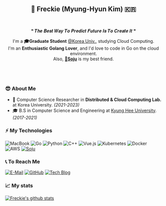 <h2 align="center">👋 Freckie (Myung-Hyun Kim) 🇰🇷</h2>

<br>

<p align="center">❞ 𝑻𝒉𝒆 𝑩𝒆𝒔𝒕 𝑾𝒂𝒚 𝑻𝒐 𝑷𝒓𝒆𝒅𝒊𝒄𝒕 𝑭𝒖𝒕𝒖𝒓𝒆 𝑰𝒔 𝑻𝒐 𝑪𝒓𝒆𝒂𝒕𝒆 𝑰𝒕 ❞</p>

<p align="center">
  I'm a <b>🎓Graduate Student</b> <a href="http://korea.ac.kr">@Korea Univ.</a>, studying Cloud Computing. <br>
  I'm an <b>Enthusiastic Golang Lover</b>, and I'd love to code in Go on the cloud environment. <br>
  Also, <a href="https://en.wikipedia.org/wiki/Soju"><b>🍾Soju</b></a> is my best friend.
</p>

## &nbsp;

### 😎 About Me
- 🧪 Computer Science Researcher in <b>Distributed & Cloud Computing Lab.</b> at Korea University. <i>(2021-2023)</i>
- 🎓 B.S in Computer Science and Engineering at <a href="https://khu.ac.kr">Kyung Hee University</a>. <i>(2017-2021)</i>

### ⚡ My Technologies  
![MacBook](https://img.shields.io/badge/MacBook-999999?style=for-the-badge&logoColor=white&logo=apple)
![Go](https://img.shields.io/badge/Go-00ADD8?style=for-the-badge&logoColor=white&logo=go)
![Python](https://img.shields.io/badge/Python-3776AB?style=for-the-badge&logoColor=white&logo=python)
![C++](https://img.shields.io/badge/C++-00599C?style=for-the-badge&logoColor=white&logo=c)
![Vue.js](https://img.shields.io/badge/Vue.js-4FC08D?style=for-the-badge&logoColor=white&logo=vue.js)
![Kubernetes](https://img.shields.io/badge/Kubernetes-326CE5?style=for-the-badge&logoColor=white&logo=kubernetes)
![Docker](https://img.shields.io/badge/Docker-2496ED?style=for-the-badge&logoColor=white&logo=docker)
![AWS](https://img.shields.io/badge/AWS-232F3E?style=for-the-badge&logoColor=white&logo=amazon%20aws)
[![Soju](https://img.shields.io/badge/SOJU-47A24B?style=for-the-badge&logoColor=white&logo=mocha)](https://en.wikipedia.org/wiki/Soju)
<!-- Badges are made with shields.io -->

### 📞 To Reach Me  
[![E-Mail](https://img.shields.io/badge/freckie@frec.kr-D14836?style=for-the-badge&logoColor=white&logo=gmail)](mailto:freckie@frec.kr)
[![GitHub](https://img.shields.io/badge/GitHub-000000?style=for-the-badge&logoColor=white&logo=github)](https://github.com/freckie)
[![Tech Blog](https://img.shields.io/badge/Tech%20Blog-800000?style=for-the-badge&logoColor=white&logo=blogger)](https://blog.frec.kr)

### 📈 My stats  
[![Freckie's github stats](https://github-readme-stats.vercel.app/api?username=freckie&cound_private=true&show_icons=true)](https://github.com/anuraghazra/github-readme-stats)
